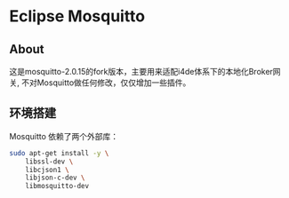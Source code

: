 Eclipse Mosquitto
=================
## About
这是mosquitto-2.0.15的fork版本，主要用来适配i4de体系下的本地化Broker网关, 不对Mosquitto做任何修改，仅仅增加一些插件。

## 环境搭建
Mosquitto 依赖了两个外部库：
```sh
sudo apt-get install -y \
    libssl-dev \
    libcjson1 \
    libjson-c-dev \
    libmosquitto-dev
```